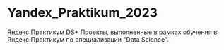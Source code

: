 # Yandex_Praktikum_2023
Яндекс.Практикум DS+
Проекты, выполненные в рамках обучения в Яндекс.Практикум по специализации "Data Science".
